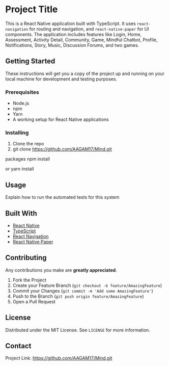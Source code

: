 # Project Title

This is a React Native application built with TypeScript. It uses `react-navigation` for routing and navigation, and `react-native-paper` for UI components. The application includes features like Login, Home, Assessment, Activity Detail, Community, Game, Mindful Chatbot, Profile, Notifications, Story, Music, Discussion Forums, and two games.

## Getting Started

These instructions will get you a copy of the project up and running on your local machine for development and testing purposes.

### Prerequisites

- Node.js
- npm
- Yarn
- A working setup for React Native applications

### Installing

1. Clone the repo
2. git clone https://github.com/AAGAM17/Mind.git

packages
npm install

or
yarn install


## Usage

Explain how to run the automated tests for this system

## Built With

- [React Native](http://www.reactnative.com/)
- [TypeScript](https://www.typescriptlang.org/)
- [React Navigation](https://reactnavigation.org/)
- [React Native Paper](https://callstack.github.io/react-native-paper/)

## Contributing

Any contributions you make are **greatly appreciated**.

1. Fork the Project
2. Create your Feature Branch (`git checkout -b feature/AmazingFeature`)
3. Commit your Changes (`git commit -m 'Add some AmazingFeature'`)
4. Push to the Branch (`git push origin feature/AmazingFeature`)
5. Open a Pull Request

## License

Distributed under the MIT License. See `LICENSE` for more information.

## Contact

Project Link: https://github.com/AAGAM17/Mind.git
